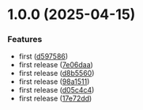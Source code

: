 # 1.0.0 (2025-04-15)


### Features

* first ([d597586](https://github.com/tkhs0813/docgenius/commit/d5975868d2bb3d493fc0bd458d947e07ad222fff))
* first release ([7e06daa](https://github.com/tkhs0813/docgenius/commit/7e06daa5425bf810df82eb077f4e2bffebe20d14))
* first release ([d8b5560](https://github.com/tkhs0813/docgenius/commit/d8b55607ae46db709c1cabe33528623842abcfed))
* first release ([98a1511](https://github.com/tkhs0813/docgenius/commit/98a1511b60e438e52221108b9c7a7b62350f5382))
* first release ([d05c4c4](https://github.com/tkhs0813/docgenius/commit/d05c4c46d4215ef6185864bfbab56fd4b408eef5))
* first release ([17e72dd](https://github.com/tkhs0813/docgenius/commit/17e72dd14a944cfc19004649fac5651e67625bbb))

